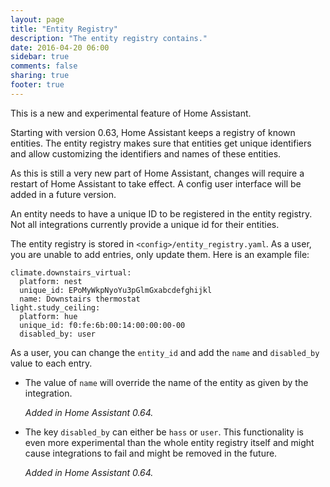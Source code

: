 ```yaml
---
layout: page
title: "Entity Registry"
description: "The entity registry contains."
date: 2016-04-20 06:00
sidebar: true
comments: false
sharing: true
footer: true
---
```


<p class='note'>
This is a new and experimental feature of Home Assistant.
</p>

Starting with version 0.63, Home Assistant keeps a registry of known entities.
The entity registry makes sure that entities get unique identifiers and allow
customizing the identifiers and names of these entities.

As this is still a very new part of Home Assistant, changes will require a
restart of Home Assistant to take effect. A config user interface will be added
in a future version.

<p class='note'>
An entity needs to have a unique ID to be registered in the entity registry.
Not all integrations currently provide a unique id for their entities.
</p>

The entity registry is stored in `<config>/entity_registry.yaml`. As a user,
you are unable to add entries, only update them. Here is an example file:

```
climate.downstairs_virtual:
  platform: nest
  unique_id: EPoMyWkpNyoYu3pGlmGxabcdefghijkl
  name: Downstairs thermostat
light.study_ceiling:
  platform: hue
  unique_id: f0:fe:6b:00:14:00:00:00-00
  disabled_by: user
```

As a user, you can change the `entity_id` and add the `name` and `disabled_by`
value to each entry.

 - The value of `name` will override the name of the entity as given by the
   integration.

   _Added in Home Assistant 0.64._
 - The key `disabled_by` can either be `hass` or `user`. This functionality
   is even more experimental than the whole entity registry itself and might
   cause integrations to fail and might be removed in the future.

   _Added in Home Assistant 0.64._
